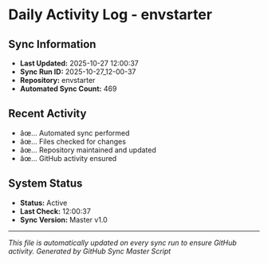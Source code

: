 ﻿# Daily Activity Log - envstarter

## Sync Information
- **Last Updated:** 2025-10-27 12:00:37
- **Sync Run ID:** 2025-10-27_12-00-37
- **Repository:** envstarter
- **Automated Sync Count:** 469

## Recent Activity
- âœ… Automated sync performed
- âœ… Files checked for changes
- âœ… Repository maintained and updated
- âœ… GitHub activity ensured

## System Status
- **Status:** Active
- **Last Check:** 12:00:37
- **Sync Version:** Master v1.0

---
*This file is automatically updated on every sync run to ensure GitHub activity.*
*Generated by GitHub Sync Master Script*
